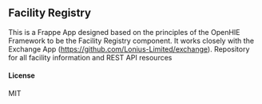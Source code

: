 ## Facility Registry

This is a Frappe App designed based on the principles of the OpenHIE Framework to be the Facility Registry component. It works closely with the Exchange App (https://github.com/Lonius-Limited/exchange). Repository for all facility information and REST API resources

#### License

MIT
